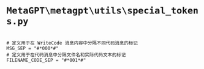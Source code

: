 # `MetaGPT\metagpt\utils\special_tokens.py`

```

# 定义用于在 WriteCode 消息内容中分隔不同代码消息的标记
MSG_SEP = "#*000*#"
# 定义用于在代码消息中分隔文件名和实际代码文本的标记
FILENAME_CODE_SEP = "#*001*#"

```
